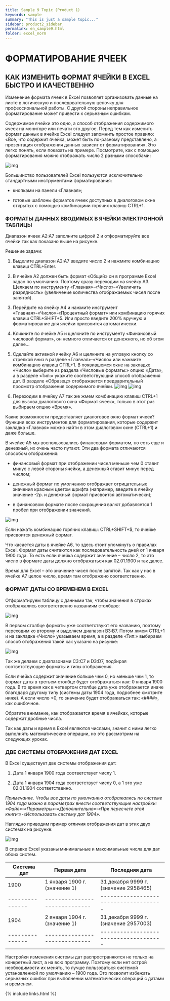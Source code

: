 ```yaml
---
title: Sample 9 Topic (Product 1)
keywords: sample
summary: "This is just a sample topic..."
sidebar: product2_sidebar
permalink: en_sample9.html
folder: excel_norm
---
```


# ФОРМАТИРОВАНИЕ ЯЧЕЕК

## КАК ИЗМЕНИТЬ ФОРМАТ ЯЧЕЙКИ В EXCEL БЫСТРО И КАЧЕСТВЕННО

Изменение формата ячеек в Excel позволяет организовать данные на листе в логическую и последовательную цепочку для профессиональной работы. С другой стороны неправильное форматирование может привести к серьезным ошибкам.

Содержимое ячейки это одно, а способ отображения содержимого ячеек на мониторе или печати это другое. Перед тем как изменить формат данных в ячейке Excel следует запомнить простое правило: «Все, что содержит ячейка, может быть по-разному представлено, а презентация отображения данных зависит от форматирования». Это легко понять, если показать на примере. Посмотрите, как с помощью форматирования можно отображать число 2 разными способами:

![img](/images/img.png)

Большинство пользователей Excel пользуются исключительно стандартными инструментами форматирования:

* кнопками на панели «Главная»;

* готовые шаблоны форматов ячеек доступных в диалоговом окне открытых с помощью комбинациии горячих клавиш CTRL+1.

### ФОРМАТЫ ДАННЫХ ВВОДИМЫХ В ЯЧЕЙКИ ЭЛЕКТРОННОЙ ТАБЛИЦЫ

Диапазон ячеек A2:A7 заполните цифрой 2 и отформатируйте все ячейки так как показано выше на рисунке.

Решение задачи:

1. Выделите диапазон A2:A7 введите число 2 и нажмите комбинацию клавиш CTRL+Enter.
   
2. В ячейке A2 должен быть формат «Общий» он в программе Excel задан по умолчанию. Поэтому сразу переходим на ячейку A3. Щелкаем по инструменту «Главная»-«Число»-«Увеличить разрядность» (увеличение количества отображаемых чисел после запятой).
   
3. Перейдите на ячейку A4 и нажмите инструмент «Главная»-«Число»-«Процентный формат» или комбинацию горячих клавиш CTRL+SHIFT+5. Или просто введите 200% вручную и форматирование для ячейки присвоится автоматически.

4. Кликните по ячейке A5 и щелкните по инструменту «Финансовый числовой формат», он немного отличается от денежного, но об этом далее…

5. Сделайте активной ячейку A6 и щелкните на угловую кнопку со стрелкой вниз в разделе «Главная»-«Число» или нажмите комбинацию клавиш CTRL+1. В появившемся окне на закладке «Число» выберите из раздела «Числовые форматы:» опцию «Дата», а в разделе «Тип:» укажите соответствующий способ отображения дат. В разделе «Образец:» отображается предварительный просмотр отображения содержимого ячейки.
        ![img](/images/img.png)
        ![img](/images/img.png)

6. Переходим в ячейку A7 так же жмем комбинацию клавиш CTRL+1 для вызова диалогового окна «Формат ячеек», только в этот раз выбираем опцию «Время».

Какие возможности предоставляет диалоговое окно формат ячеек? Функции всех инструментов для форматирования, которые содержит закладка «Главная» можно найти в этом диалоговом окне (CTRL+1) и даже больше.

В ячейке A5 мы воспользовались финансовым форматом, но есть еще и денежный, их очень часто путают. Эти два формата отличаются способом отображения:

* финансовый формат при отображении чисел меньше чем 0 ставит минус с левой стороны ячейки, а денежный ставит минус перед числом;

* денежный формат по умолчанию отображает отрицательные значения красным цветом шрифта (например, введите в ячейку значение -2р. и денежный формат присвоится автоматически);

* в финансовом формате после сокращения валют добавляется 1 пробел при отображении значений.

![img](/images/img.png)

Если нажать комбинацию горячих клавиш: CTRL+SHIFT+$, то ячейке присвоится денежный формат.

Что касается даты в ячейке A6, то здесь стоит упомянуть о правилах Excel. Формат даты считаются как последовательность дней от 1 января 1900 года. То есть если ячейка содержит значение – число 2, то это число в формате даты должно отображаться как 02.01.1900 и так далее.

Время для Excel – это значение чисел после запятой. Так как у нас в ячейке A7 целое число, время там отображено соответственно.

### ФОРМАТ ДАТЫ СО ВРЕМЕНЕМ В EXCEL

Отформатируем таблицу с данными так, чтобы значения в строках отображались соответственно названиям столбцов:

![img](/images/img.png)

В первом столбце форматы уже соответствуют его названию, поэтому переходим ко второму и выделяем диапазон B3:B7. Потом жмем CTRL+1 и на закладке «Число» указываем время, а в разделе «Тип:» выбираем способ отображения такой как указано на рисунке:

![img](/images/img.png)

Так же делаем с диапазонами C3:C7 и D3:D7, подбирая соответствующие форматы и типы отображения.

Если ячейка содержит значение больше чем 0, но меньше чем 1, то формат даты в третьем столбце будет отображаться как: 0 января 1900 года. В то время как в четвертом столбце дата уже отображается иначе благодаря другому типу (системы даты 1904 года, подробнее смотрите ниже). А если число <0, то значение будет отображаться так: «####», как ошибочное.

Обратите внимание, как отображается время в ячейках, которые содержат дробные числа.

Так как даты и время в Excel являются числами, значит с ними легко выполнять математические операции, но это рассмотрим на следующих уроках.

### ДВЕ СИСТЕМЫ ОТОБРАЖЕНИЯ ДАТ EXCEL

В Excel существует две системы отображения дат:

1. Дата 1 января 1900 года соответствует числу 1.

2. Дата 1 января 1904 года соответствует числу 0, а 1 это уже 02.01.1904 соответственно.

_Примечание. Чтобы все даты по умолчанию отображались по системе 1904 года можно в параметрах внести соответствующие настройки: «Файл»-«Параметры»-«Дополнительно»-«При пересчете этой книги:»-«Использовать систему дат 1904»._

Наглядно приводим пример отличия отображения дат в этих двух системах на рисунке:

![img](/images/img.png)

В справке Excel указаны минимальные и максимальные числа для дат обоих систем.

| **Система дат** | **Первая дата**               | **Последняя дата**                    |
| --------------- | ----------------------------- | ------------------------------------- |
| 1900	          | 1 января 1900 г. (значение 1) |	31 декабря 9999 г. (значение 2958465) |
| --------------- | ----------------------------- | ------------------------------------- |
| 1904	          | 2 января 1904 г. (значение 1) |	31 декабря 9999 г. (значение 2957003) |
| --------------- | ----------------------------- | ------------------------------------- |

Настройки изменения системы дат распространяются не только на конкретный лист, а на всю программу. Поэтому если нет острой необходимости их менять, то лучше пользоваться системой установленной по умолчанию – 1900 года. Это позволит избежать серьезных ошибок при выполнении математических операций с датами и временем.

{% include links.html %}